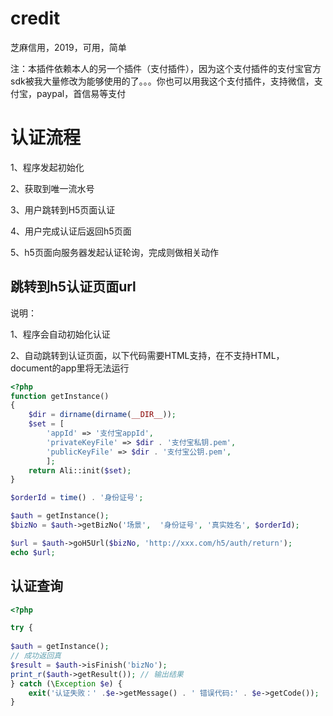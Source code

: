 # credit
芝麻信用，2019，可用，简单

注：本插件依赖本人的另一个插件（支付插件），因为这个支付插件的支付宝官方sdk被我大量修改为能够使用的了。。。你也可以用我这个支付插件，支持微信，支付宝，paypal，首信易等支付
# 认证流程
1、程序发起初始化

2、获取到唯一流水号

3、用户跳转到H5页面认证

4、用户完成认证后返回h5页面

5、h5页面向服务器发起认证轮询，完成则做相关动作

## 跳转到h5认证页面url
说明：

1、程序会自动初始化认证

2、自动跳转到认证页面，以下代码需要HTML支持，在不支持HTML，document的app里将无法运行
```php
<?php
function getInstance()
{
    $dir = dirname(dirname(__DIR__));
    $set = [
        'appId' => '支付宝appId',
        'privateKeyFile' => $dir . '支付宝私钥.pem',
        'publicKeyFile' => $dir . '支付宝公钥.pem',
        ];
    return Ali::init($set);
}

$orderId = time() . '身份证号';

$auth = getInstance();
$bizNo = $auth->getBizNo('场景',  '身份证号', '真实姓名', $orderId);

$url = $auth->goH5Url($bizNo, 'http://xxx.com/h5/auth/return');
echo $url;
```

## 认证查询
```php
<?php

try {
    
$auth = getInstance();
// 成功返回真
$result = $auth->isFinish('bizNo');
print_r($auth->getResult()); // 输出结果
} catch (\Exception $e) {
    exit('认证失败：' .$e->getMessage() . ' 错误代码:' . $e->getCode());
}
```